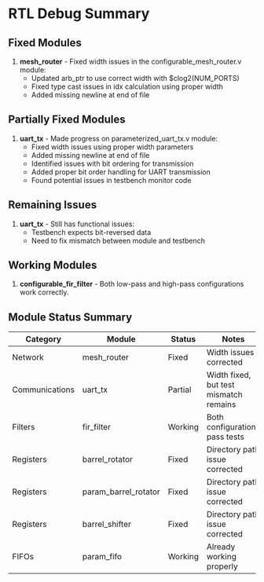 # RTL Debug Summary

## Fixed Modules

1. **mesh_router** - Fixed width issues in the configurable_mesh_router.v module:
   - Updated arb_ptr to use correct width with $clog2(NUM_PORTS)
   - Fixed type cast issues in idx calculation using proper width
   - Added missing newline at end of file

## Partially Fixed Modules

1. **uart_tx** - Made progress on parameterized_uart_tx.v module:
   - Fixed width issues using proper width parameters
   - Added missing newline at end of file
   - Identified issues with bit ordering for transmission
   - Added proper bit order handling for UART transmission
   - Found potential issues in testbench monitor code

## Remaining Issues

1. **uart_tx** - Still has functional issues:
   - Testbench expects bit-reversed data
   - Need to fix mismatch between module and testbench

## Working Modules

1. **configurable_fir_filter** - Both low-pass and high-pass configurations work correctly.

## Module Status Summary

| Category | Module | Status | Notes |
|----------|--------|--------|-------|
| Network | mesh_router | Fixed | Width issues corrected |
| Communications | uart_tx | Partial | Width fixed, but test mismatch remains |
| Filters | fir_filter | Working | Both configurations pass tests |
| Registers | barrel_rotator | Fixed | Directory path issue corrected |
| Registers | param_barrel_rotator | Fixed | Directory path issue corrected |
| Registers | barrel_shifter | Fixed | Directory path issue corrected |
| FIFOs | param_fifo | Working | Already working properly |
